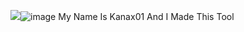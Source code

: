 <img src="file:///home/chronos/u-2045d6204c7867c6e1c6607845ca45922dfdeee8/MyFiles/Downloads/IMG_1258.png"/>![image](https://github.com/user-attachments/assets/a422fa5d-6f87-4fcc-861e-bb2348f8593f)
My Name Is Kanax01 And I Made This Tool
